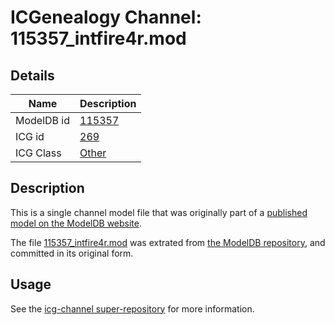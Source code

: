 # ICGenealogy Channel: 115357\_intfire4r.mod

## Details

Name | Description
---- | -----------
ModelDB id | [115357](http://senselab.med.yale.edu/ModelDB/ShowModel.cshtml?model=115357)
ICG id | [269](http://icg.neurotheory.ox.ac.uk/channels/other/269)
ICG Class | [Other](http://icg.neurotheory.ox.ac.uk/channels/other)

## Description

This is a single channel model file that was originally part of a [published model on the ModelDB website](http://senselab.med.yale.edu/mModelDB/ShowModel.cshtml?model=115357).

The file [115357\_intfire4r.mod](115357_intfire4r.mod) was extrated from [the ModelDB repository](http://senselab.med.yale.edu/ModelDB/ShowModel.cshtml?model=115357), and committed in its original form.

## Usage

See the [icg-channel super-repository](https://github.com/icgenealogy/icg-channels) for more information.